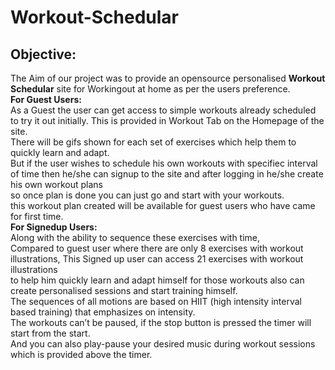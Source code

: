 # Workout-Schedular

## Objective: 
 The Aim of our project was to provide an opensource personalised **Workout Schedular** site for Workingout at home as per the users preference.\
**For Guest Users:**\
As a Guest the user can get access to simple workouts already scheduled to try it out initially. This is provided in Workout Tab on the Homepage of the site.\
There will be gifs shown for each set of exercises which help them to quickly learn and adapt.\
But if the user wishes to schedule his own workouts with specifiec interval of time then he/she can signup to the site and after logging in he/she create his own workout plans\
so once plan is done you can just go and start with your workouts.\
this workout plan created will be available for guest users who have came for first time.\
**For Signedup Users:**\
Along with the ability to sequence these exercises with time,\
Compared to guest user where there are only 8 exercises with workout illustrations, This Signed up user can access 21 exercises with workout illustrations\
to help him quickly learn and adapt himself for those workouts also can create personalised sessions and start training himself.\
The sequences of all motions are based on HIIT (high intensity interval based training) that emphasizes on intensity.\
The workouts can’t be paused, if the stop button is pressed the timer will start from the start.\
And you can also play-pause your desired music during workout sessions which is provided above the timer.
